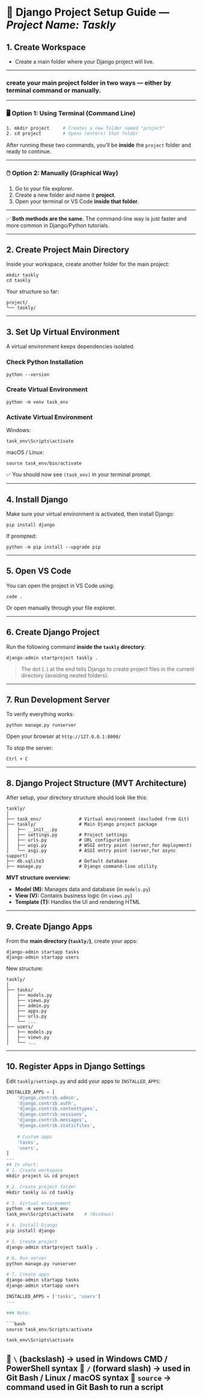 # 🐍 Django Project Setup Guide — *Project Name: Taskly*

## 1. Create Workspace

* Create a main folder where your Django project will live.
---
 ###  create your main project folder  in two ways — either by **terminal command** or **manually**.
---
### 🖥️ Option 1: Using Terminal (Command Line)

```bash
1. mkdir project     # Creates a new folder named "project"
2. cd project        # Opens (enters) that folder
```
After running these two commands, you’ll be **inside** the `project` folder and ready to continue.

---
### 🖱️ Option 2: Manually (Graphical Way)

1. Go to your file explorer.
2. Create a new folder and name it **project**.
3. Open your terminal or VS Code **inside that folder**.

---

✅ **Both methods are the same.**
The command-line way is just faster and more common in Django/Python tutorials.

---

## 2. Create Project Main Directory

Inside your workspace, create another folder for the main project:

```
mkdir taskly
cd taskly
```

Your structure so far:

```
project/
└── taskly/
```
---

## 3. Set Up Virtual Environment

A virtual environment keeps dependencies isolated.

### Check Python Installation

```
python --version
```

### Create Virtual Environment

```
python -m venv task_env
```

### Activate Virtual Environment

Windows:

```
task_env\Scripts\activate
```

macOS / Linux:

```
source task_env/bin/activate
```

✅ You should now see `(task_env)` in your terminal prompt.

---

## 4. Install Django

Make sure your virtual environment is activated, then install Django:

```
pip install django
```

If prompted:

```
python -m pip install --upgrade pip
```

---

## 5. Open VS Code

You can open the project in VS Code using:

```
code .
```

Or open manually through your file explorer.

---

## 6. Create Django Project

Run the following command **inside the `taskly` directory**:

```
django-admin startproject taskly .
```

> The dot (`.`) at the end tells Django to create project files in the current directory (avoiding nested folders).

---

## 7. Run Development Server

To verify everything works:

```
python manage.py runserver
```

Open your browser at `http://127.0.0.1:8000/`

To stop the server:

```
Ctrl + C
```

---

## 8. Django Project Structure (MVT Architecture)

After setup, your directory structure should look like this:

```
taskly/
│
├── task_env/              # Virtual environment (excluded from Git)
├── taskly/                # Main Django project package
│   ├── __init__.py
│   ├── settings.py        # Project settings
│   ├── urls.py            # URL configuration
│   ├── wsgi.py            # WSGI entry point (server,for deployment)
│   └── asgi.py            # ASGI entry point (server,for async support)
├── db.sqlite3             # Default database
├── manage.py              # Django command-line utility
```

**MVT structure overview:**

* **Model (M):** Manages data and database (in `models.py`)
* **View (V):** Contains business logic (in `views.py`)
* **Template (T):** Handles the UI and rendering HTML

---

## 9. Create Django Apps

From the **main directory (`taskly/`)**, create your apps:

```
django-admin startapp tasks
django-admin startapp users
```

New structure:

```
taskly/
│
├── tasks/
│   ├── models.py
│   ├── views.py
│   ├── admin.py
│   ├── apps.py
│   ├── urls.py
│   └── ...
├── users/
│   ├── models.py
│   ├── views.py
│   └── ...
```

---

## 10. Register Apps in Django Settings

Edit `taskly/settings.py` and add your apps to `INSTALLED_APPS`:

```python
INSTALLED_APPS = [
    'django.contrib.admin',
    'django.contrib.auth',
    'django.contrib.contenttypes',
    'django.contrib.sessions',
    'django.contrib.messages',
    'django.contrib.staticfiles',
    
    # Custom apps
    'tasks',
    'users',
]
---
## In short:
# 1. Create workspace
mkdir project && cd project

# 2. Create project folder
mkdir taskly && cd taskly

# 3. Virtual environment
python -m venv task_env
task_env\Scripts\activate    # (Windows)

# 4. Install Django
pip install django

# 5. Create project
django-admin startproject taskly .

# 6. Run server
python manage.py runserver

# 7. Create apps
django-admin startapp tasks
django-admin startapp users

INSTALLED_APPS = ['tasks', 'users']
---

### Note:

```bash
source task_env/Scripts/activate
```

```cmd
task_env\Scripts\activate
```

🔹 `\` (backslash) → used in **Windows CMD / PowerShell** syntax
🔹 `/` (forward slash) → used in **Git Bash / Linux / macOS** syntax
🔹 `source` → command used in **Git Bash** to run a script
---
